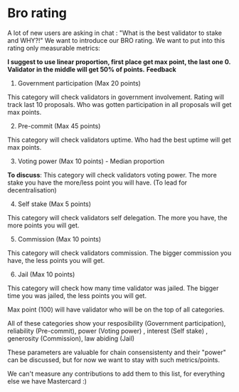 # Bro rating

A lot of new users are asking in chat : "What is the best validator to stake and WHY?!"
We want to introduce our BRO rating. We want to put into this rating only measurable metrics:

**I suggest to use linear proportion, first place get max point, the last one 0. Validator in the middle will get 50% of points.**
**Feedback**

1. Government  participation (Max 20 points)

This category will check validators in government involvement. Rating will track last 10 proposals. Who was gotten participation in all proposals will get max points.

2. Pre-commit (Max 45 points)

This category will check validators uptime. Who had the best uptime will get max points.

3. Voting power (Max 10 points) - Median proportion

**To discuss**: This category will check validators voting power. The more stake you have the more/less point you will have. (To lead for decentralisation)

4. Self stake (Max 5 points)

This category will check validators self delegation. The more you have, the more points you will get.

5. Commission (Max 10 points)

This category will check validators commission. The bigger commission you have, the less points you will get.

6. Jail (Max 10 points)

This category will check how many time validator was jailed. The bigger time you was jailed, the less points you will get.


Max point (100) will have validator who will be on the top of all categories.

All of these categories show your resposibility (Government  participation), reliability (Pre-commit), power (Voting power) , interest (Self stake) , generosity (Commission), law abiding (Jail)

These parameters are valuable for chain consensistenty and their "power" can be discussed, but for now we want to stay with such metrics/points.

We can't measure any contributions to add them to this list, for everything else we have Mastercard :)

